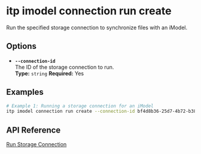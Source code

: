 # itp imodel connection run create

Run the specified storage connection to synchronize files with an iModel.

## Options

- **`--connection-id`**  
  The ID of the storage connection to run.  
  **Type:** `string` **Required:** Yes

## Examples

```bash
# Example 1: Running a storage connection for an iModel
itp imodel connection run create --connection-id bf4d8b36-25d7-4b72-b38b-12c1f0325f42
```

## API Reference

[Run Storage Connection](https://developer.bentley.com/apis/synchronization/operations/run-storage-connection/)
